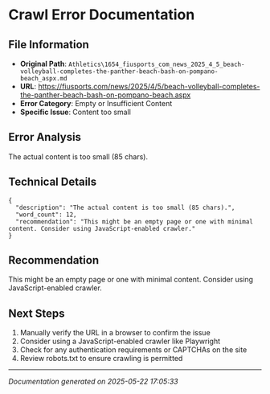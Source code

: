 # Crawl Error Documentation

## File Information
- **Original Path**: `Athletics\1654_fiusports_com_news_2025_4_5_beach-volleyball-completes-the-panther-beach-bash-on-pompano-beach_aspx.md`
- **URL**: https://fiusports.com/news/2025/4/5/beach-volleyball-completes-the-panther-beach-bash-on-pompano-beach.aspx
- **Error Category**: Empty or Insufficient Content
- **Specific Issue**: Content too small

## Error Analysis
The actual content is too small (85 chars).

## Technical Details
```
{
  "description": "The actual content is too small (85 chars).",
  "word_count": 12,
  "recommendation": "This might be an empty page or one with minimal content. Consider using JavaScript-enabled crawler."
}
```

## Recommendation
This might be an empty page or one with minimal content. Consider using JavaScript-enabled crawler.

## Next Steps
1. Manually verify the URL in a browser to confirm the issue
2. Consider using a JavaScript-enabled crawler like Playwright
3. Check for any authentication requirements or CAPTCHAs on the site
4. Review robots.txt to ensure crawling is permitted

---
*Documentation generated on 2025-05-22 17:05:33*
